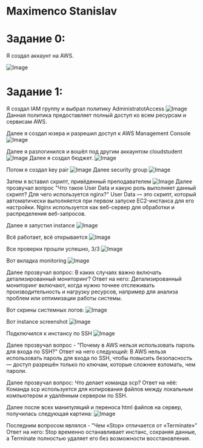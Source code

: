 # Maximenco Stanislav

# Задание 0: 

Я создал аккаунт на AWS.

![Image](screenshots/lab1.png)

# Задание 1: 
Я создал IAM группу и выбрал политику AdministratotAccess
![Image](screenshots/lab2.png)
Данная политика предоставляет полный доступ ко всем ресурсам и сервисам AWS.

Далее я создал юзера и разрешил доступ к AWS Management Console
![Image](screenshots/lab3.png)

Далее я разлогинился и вошёл под другим аккаунтом cloudstudent
![Image](screenshots/lab4.png)
Далее я создал бюджет.
![Image](screenshots/lab5.png)

Потом я создал key pair
![Image](screenshots/lab6.png)
Далее security group
![Image](screenshots/lab7.png)

Затем я вставил скрипт, привёденный преподавателем
![Image](screenshots/lab8.png)
Далее прозвучал вопрос "Что такое User Data и какую роль выполняет данный скрипт? Для чего используется nginx?"
User Data — это скрипт, который автоматически выполняется при первом запуске EC2-инстанса для его настройки. Nginx используется как веб-сервер для обработки и распределения веб-запросов.

Далее я запустил instance
![Image](screenshots/lab9.png)

Всё работает, всё открывается
![Image](screenshots/lab10.png)

Все проверки прошли успешно, 3/3
![Image](screenshots/lab11.png)

Вот вкладка monitoring
![Image](screenshots/lab12.png)

Далее прозвучал вопрос:
В каких случаях важно включать детализированный мониторинг?
Ответ на него: Детализированный мониторинг включают, когда нужно точнее отслеживать производительность и нагрузку ресурсов, например для анализа проблем или оптимизации работы системы.

Вот скрины системных логов:
![Image](screenshots/lab13.png)

Вот instance screenshot
![Image](screenshots/lab14.png)

Подключился к инстансу по SSH
![Image](screenshots/lab15.png)

Далее прозвучал вопрос - "Почему в AWS нельзя использовать пароль для входа по SSH?"
Ответ на него следующий:
В AWS нельзя использовать пароль для входа по SSH, чтобы повысить безопасность — доступ разрешён только по ключам, которые сложнее взломать, чем пароли.

Далее прозвучал вопрос: Что делает команда scp?
Ответ на нёё: Команда scp используется для копирования файлов между локальным компьютером и удалённым сервером по SSH.

Далее после всех манипуляций и переноса html файлов на сервер, получилась следующая картина:
![Image](screenshots/lab16.png)

Последним вопросом являлся - "Чем «Stop» отличается от «Terminate»"
Ответ на него: Stop временно останавливает инстанс, сохраняя данные, а Terminate полностью удаляет его без возможности восстановления.